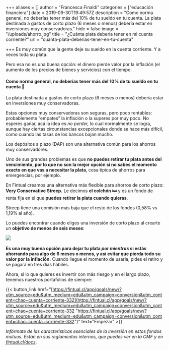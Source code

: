 +++
aliases = []
author = "Francesca Finaldi"
categories = ["educación financiera"]
date = 2019-09-30T19:49:57Z
description = "Como norma general, no deberías tener más del 10% de tu sueldo en tu cuenta. La plata destinada a gastos de corto plazo (6 meses o menos) debería estar en inversiones muy conservadoras."
hide = false
image = "/uploads/ahorro.jpg"
title = "¿Cuánta plata debería tener en mi cuenta corriente?"
url = "cuanta-plata-deberias-tener-en-tu-cuenta"

+++
Es muy común que la gente deje su sueldo en la cuenta corriente. Y a veces toda su plata.

Pero esa no es una buena opción: el dinero pierde valor por la inflación (el aumento de los precios de bienes y servicios) con el tiempo.

#### Como norma general, no deberías tener más del 10% de tu sueldo en tu cuenta 👀 

La plata destinada a gastos de corto plazo (6 meses o menos) debería estar en inversiones muy conservadoras.

Estas opciones muy conservadoras son seguras, pero poco rentables: probablemente “empates” la inflación o la superes por muy poco. No esperes ganar, acá la idea es _no perder,_ lo cual normalmente se logra, aunque hay ciertas circunstancias excepcionales donde se hace más difícil, como cuando las tasas de los bancos bajan mucho.

Los depósitos a plazo (DAP) son una alternativa común para los ahorros muy conservadores. 

Uno de sus grandes problemas es que **no puedes retirar tu plata antes del vencimiento, por lo que no son la mejor opción si no sabes el momento exacto en que vas a necesitar la plata**, cosa típica de ahorros para emergencias, por ejemplo.

En Fintual creamos una alternativa más flexible para ahorros de corto plazo: **Very Conservative Streep.** Le decimos **el colchón 🛏** y es un fondo de renta fija en el que **puedes retirar la plata cuando quieras**.

Streep tiene una comisión más baja que el resto de los fondos (0,58% vs 1,19% al año).

Lo puedes encontrar cuando eliges una inversión de corto plazo al crearte un **objetivo de menos de seis meses**:

​![](/uploads/Streep.png)

**Es una muy buena opción para dejar tu plata _por mientras_ si estás ahorrando para algo de 6 meses o menos, y así evitar que pierda todo su valor por la inflación.** Cuando llegue el momento de usarla, pides el retiro y se pagará en tres días hábiles.

Ahora, si lo que quieres es invertir con más riesgo y en el largo plazo, tenemos nuestros portafolios de siempre:

{{< button_link href="[https://fintual.cl/app/goals/new/?utm_source=edu&utm_medium=edu&utm_campaign=conversion&utm_content=chao+cuenta+corriente-332](https://fintual.cl/app/goals/new/?utm_source=edu&utm_medium=edu&utm_campaign=conversion&utm_content=chao+cuenta+corriente-332 "https://fintual.cl/app/goals/new/?utm_source=edu&utm_medium=edu&utm_campaign=conversion&utm_content=chao+cuenta+corriente-332")" text="Empezar" >}}

_Infórmate de las características esenciales de la inversión en estos fondos mutuos. Están en sus reglamentos internos, que puedes ver en la CMF y en_ [_fintual.cl/docs_](http://fintual.cl/docs).